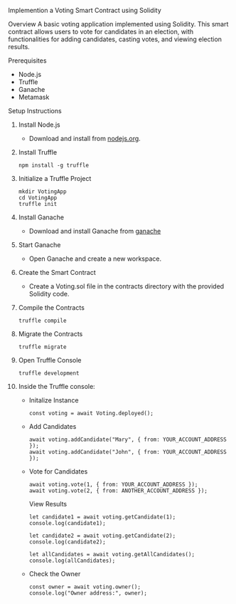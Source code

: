  Implemention a Voting Smart Contract using Solidity

 Overview
A basic voting application implemented using Solidity. This smart contract allows users to vote for candidates in an election, with functionalities for adding candidates, casting votes, and viewing election results.

 Prerequisites
- Node.js
- Truffle
- Ganache
- Metamask

Setup Instructions

1. Install Node.js
   - Download and install from [nodejs.org](https://nodejs.org).

2. Install Truffle
 
       npm install -g truffle

3. Initialize a Truffle Project
  
       mkdir VotingApp
       cd VotingApp
       truffle init

4. Install Ganache
   - Download and install Ganache from [ganache](trufflesuite.com/ganache)

5. Start Ganache
   - Open Ganache and create a new workspace.
   
6. Create the Smart Contract
   - Create a Voting.sol file in the contracts directory with the provided Solidity code.
  
7. Compile the Contracts
   
       truffle compile
  
8. Migrate the Contracts
   
       truffle migrate

9. Open Truffle Console
    
       truffle development
   
10. Inside the Truffle console:
    - Initalize Instance

          const voting = await Voting.deployed();
  
    - Add Candidates
      
          await voting.addCandidate("Mary", { from: YOUR_ACCOUNT_ADDRESS });
          await voting.addCandidate("John", { from: YOUR_ACCOUNT_ADDRESS });
     
    - Vote for Candidates
   
          await voting.vote(1, { from: YOUR_ACCOUNT_ADDRESS });
          await voting.vote(2, { from: ANOTHER_ACCOUNT_ADDRESS });
     
      View Results
     
          let candidate1 = await voting.getCandidate(1);
          console.log(candidate1);
      
          let candidate2 = await voting.getCandidate(2);
          console.log(candidate2);
      
          let allCandidates = await voting.getAllCandidates();
          console.log(allCandidates);

    - Check the Owner
    
          const owner = await voting.owner();
          console.log("Owner address:", owner);
  
